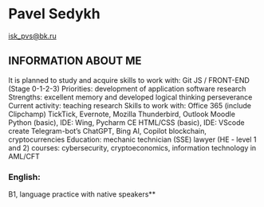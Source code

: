 # Pavel Sedykh
isk_pvs@bk.ru
## INFORMATION ABOUT ME
It is planned to study and acquire skills to work with:
Git
JS / FRONT-END (Stage 0-1-2-3)
Priorities: 
development of application software 
research 
Strengths:
excellent memory and developed logical thinking
perseverance
Current activity:
teaching
research
Skills to work with:
Office 365 (include Clipchamp)
TickTick, Evernote, Mozilla Thunderbird, Outlook
Moodle
Python (basic), IDE: Wing, Pycharm CE
HTML/CSS (basic), IDE: VScode
create Telegram-bot’s
ChatGPT, Bing AI, Copilot
blockchain, cryptocurrencies
Education:
mechanic technician (SSE)
lawyer (HE - level 1 and 2)
courses: cybersecurity, cryptoeconomics, information technology in AML/CFT
### English: 
B1, language practice with native speakers**